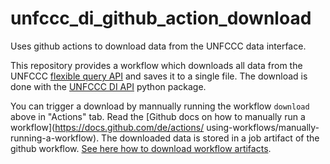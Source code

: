 # unfccc_di_github_action_download

Uses github actions to download data from the UNFCCC data interface.

This repository provides a workflow which downloads all data from the UNFCCC
[flexible query API](https://di.unfccc.int/flex_annex1) and saves it to a single file.
The download is done with the [UNFCCC DI API](https://github.com/pik-primap/unfccc_di_api)
python package.

You can trigger a download by mannually running the workflow `download` above in
"Actions" tab. Read the [Github docs on how to manually run a workflow](https://docs.github.com/de/actions/
using-workflows/manually-running-a-workflow). The downloaded data is stored in
a job artifact of the github workflow. 
[See here how to download workflow artifacts](https://docs.github.com/en/actions/managing-workflow-runs/downloading-workflow-artifacts).
